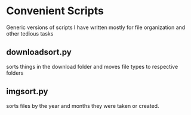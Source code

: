 # Convenient Scripts
 Generic versions of scripts I have written mostly for file organization and other tedious tasks

## downloadsort.py
sorts things in the download folder and moves file types to respective folders

## imgsort.py
sorts files by the year and months they were taken or created.